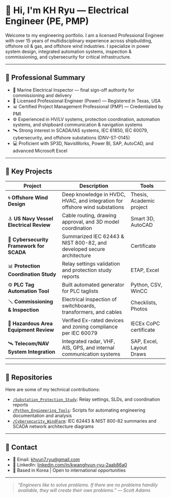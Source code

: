 # 👋 Hi, I'm KH Ryu — Electrical Engineer (PE, PMP)

Welcome to my engineering portfolio. I am a licensed Professional Engineer with over 15 years of multidisciplinary experience across shipbuilding, offshore oil & gas, and offshore wind industries. I specialize in power system design, integrated automation systems, inspection & commissioning, and cybersecurity for critical infrastructure.

---

## 🧩 Professional Summary

* 🔧 Marine Electrical Inspector — final sign-off authority for commissioning and delivery
* 📐 Licensed Professional Engineer (Power) — Registered in Texas, USA
* 📊 Certified Project Management Professional (PMP) — Credentialed by PMI
* ⚙️ Experienced in HV/LV systems, protection coordination, automation systems, and shipboard communication & navigation systems
* 🛰️ Strong interest in SCADA/IAS systems, IEC 61850, IEC 60079, cybersecurity, and offshore substations (DNV-ST-0145)
* 💻 Proficient with SP3D, NavisWorks, Power BI, SAP, AutoCAD, and advanced Microsoft Excel

---

## 🔧 Key Projects

| Project                                  | Description                                                                 | Tools                    |
| ---------------------------------------- | --------------------------------------------------------------------------- | ------------------------ |
| 🌀 **Offshore Wind  Design**             | Deep knowledge in HVDC, HVAC, and integration for offshore wind substations | Thesis, Academic project |
| ⚓ **US Navy Vessel Electrical Review**   | Cable routing, drawing approval, and 3D model coordination                  | Smart 3D, AutoCAD        |
| 🔐 **Cybersecurity Framework for SCADA** | Summarized IEC 62443 & NIST 800-82, and developed secure architecture       | Certificate              |
| 📊 **Protection Coordination Study**     | Relay settings validation and protection study reports                      | ETAP, Excel              |
| ⚙️ **PLC Tag Automation Tool**           | Built automated generator for PLC taglists                                  | Python, CSV, WinCC       |
| 🪛 **Commissioning & Inspection**        | Electrical inspection of switchboards, transformers, and cables             | Checklists, Photos       |
| 🧪 **Hazardous Area Equipment Review**   | Verified Ex-rated devices and zoning compliance per IEC 60079               | IECEx CoPC certificate   |
| 🛰️ **Telecom/NAV System Integration**   | Integrated radar, VHF, AIS, GPS, and internal communication systems         | SAP, Excel, Layout Draws |

---

## 📁 Repositories

Here are some of my technical contributions:

* [`/Substation_Protection_Study`](https://github.com/<your-username>/Substation_Protection_Study): Relay settings, SLDs, and coordination reports
* [`/Python_Engineering_Tools`](https://github.com/<your-username>/Python_Engineering_Tools): Scripts for automating engineering documentation and analysis
* [`/Cybersecurity_WindFarm`](https://github.com/<your-username>/Cybersecurity_WindFarm): IEC 62443 & NIST 800-82 summaries and SCADA network architecture diagrams

---

## 📢 Contact

* 📧 Email: [khyun7.ryu@gmail.com](mailto:khyun7.ryu@gmail.com)
* 💼 LinkedIn: [linkedin.com/in/kwanghyun-ryu-2aab86a0](https://linkedin.com/in/kwanghyun-ryu-2aab86a0)
* 📍 Based in Korea | Open to international opportunities

---

> *“Engineers like to solve problems. If there are no problems handily available, they will create their own problems.” — Scott Adams*
